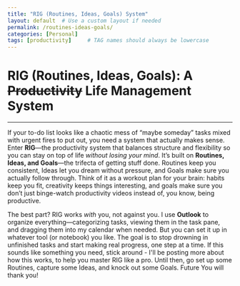 ```yaml
---
title: "RIG (Routines, Ideas, Goals) System"
layout: default  # Use a custom layout if needed
permalink: /routines-ideas-goals/
categories: [Personal]
tags: [productivity]     # TAG names should always be lowercase
---
```

# RIG (Routines, Ideas, Goals): A ~~Productivity~~ Life Management System
---

If your to-do list looks like a chaotic mess of “maybe someday” tasks mixed with urgent fires to put out, you need a system that actually makes sense. Enter **RIG**—the productivity system that balances structure and flexibility so you can stay on top of life *without losing your mind*. It’s built on **Routines, Ideas, and Goals**—the trifecta of getting stuff done. Routines keep you consistent, Ideas let you dream without pressure, and Goals make sure you actually follow through. Think of it as a workout plan for your brain: habits keep you fit, creativity keeps things interesting, and goals make sure you don’t just binge-watch productivity videos instead of, you know, being productive.  

The best part? RIG works *with* you, not against you. I use **Outlook** to organize everything—categorizing tasks, viewing them in the task pane, and dragging them into my calendar when needed. But you can set it up in whatever tool (or notebook) you like. The goal is to stop drowning in unfinished tasks and start making real progress, one step at a time. If this sounds like something you need, stick around - I'll be posting more about how this works, to help you master RIG like a pro. Until then, go set up some Routines, capture some Ideas, and knock out some Goals. Future You will thank you!

